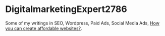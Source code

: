 # DigitalmarketingExpert2786
Some of my writings in SEO, Wordpress, Paid Ads, Social Media Ads, <a href="https://abhinandantripathi.com/affordable-web-design-agency/">How you can create affordable websites?</a>. 
